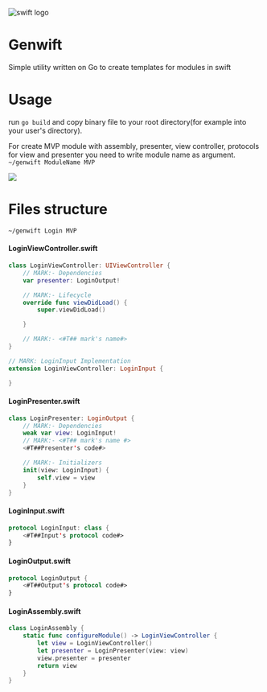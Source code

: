 ![swift logo](https://eclipsesource.com/wp-content/uploads/2014/06/Apple_Swift_Logo-150x150.png)
# Genwift
Simple utility written on Go to create templates for modules in swift 
# Usage 
run ```go build``` and copy binary file to your root directory(for example into your user's directory).

For create MVP module with assembly, presenter, view controller, protocols for view and presenter you need to write module name as argument.
```~/genwift ModuleName MVP```

![](https://habrastorage.org/webt/rz/2n/xp/rz2nxpmgow18llt_yrttt-xjyxa.png)

# Files structure 
```~/genwift Login MVP```

#### LoginViewController.swift 
```swift 
class LoginViewController: UIViewController { 
	// MARK:- Dependencies 
	var presenter: LoginOutput! 

	// MARK:- Lifecycle 
	override func viewDidLoad() {
		super.viewDidLoad()

	}

	// MARK:- <#T## mark's name#>
}

// MARK: LoginInput Implementation
extension LoginViewController: LoginInput {

}
```

#### LoginPresenter.swift 

```swift 
class LoginPresenter: LoginOutput {
	// MARK:- Dependencies 
	weak var view: LoginInput!
	// MARK:- <#T## mark's name #> 
	<#T##Presenter's code#>

	// MARK:- Initializers 
	init(view: LoginInput) {
		self.view = view
	}
}
```

#### LoginInput.swift 
```swift 
protocol LoginInput: class {
	<#T##Input's protocol code#>
}

```

#### LoginOutput.swift 
```swift
protocol LoginOutput {
	<#T##Output's protocol code#>
}
```

#### LoginAssembly.swift 

```swift 
class LoginAssembly {
	static func configureModule() -> LoginViewController {
		let view = LoginViewController()
		let presenter = LoginPresenter(view: view)
		view.presenter = presenter 
		return view 
	}
}
```
